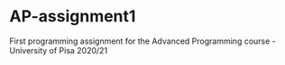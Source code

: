 # AP-assignment1
First programming assignment for the Advanced Programming course - University of Pisa 2020/21
